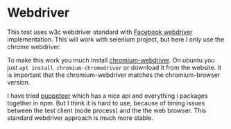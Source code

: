 
# Webdriver

This test uses w3c webdriver standard with [Facebook webdriver](https://github.com/facebook/php-webdriver) 
implementation. This will work with selenium project, but here I only use the chrome webdriver.

To make this work you much install [chromium-webdriver](https://chromedriver.chromium.org). 
On ubuntu you just `apt install chromium-chromedriver` or download it from the website. It is important that
the chromium-webdriver matches the chromium-browser version.

I have tried [puppeteer](https://pptr.dev) which has a nice api and everything i packages together in npm. 
But I think it is hard to use, because of timing issues between the test client (node process) and
the the web browser. This standard webdriver approach is much more stable.  